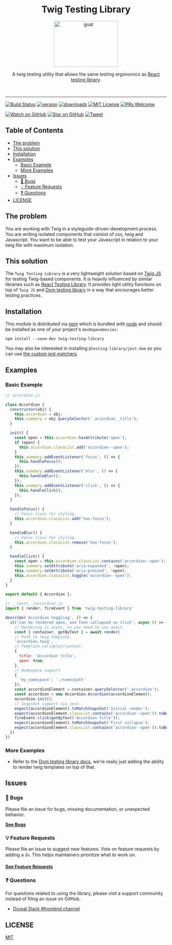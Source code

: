 <div align="center">
<h1>Twig Testing Library</h1>

<a href="https://www.emojione.com/emoji/1f410">
  <img
    height="143"
    width="200"
    alt="goat"
    src="https://twig.symfony.com/images/logo.png"
  />
</a>

<p>A twig testing utility that allows the same testing ergonomics as <a href="https://testing-library.com/react">React testing library</a>.</p>

<br />
</div>

<hr />

<!-- prettier-ignore-start -->
[![Build Status][build-badge]][build]
[![version][version-badge]][package] [![downloads][downloads-badge]][npmtrends]
[![MIT License][license-badge]][license]
[![PRs Welcome][prs-badge]][prs] 

[![Watch on GitHub][github-watch-badge]][github-watch]
[![Star on GitHub][github-star-badge]][github-star]
[![Tweet][twitter-badge]][twitter]
<!-- prettier-ignore-end -->

## Table of Contents

<!-- START doctoc generated TOC please keep comment here to allow auto update -->
<!-- DON'T EDIT THIS SECTION, INSTEAD RE-RUN doctoc TO UPDATE -->

- [The problem](#the-problem)
- [This solution](#this-solution)
- [Installation](#installation)
- [Examples](#examples)
  - [Basic Example](#basic-example)
  - [More Examples](#more-examples)
- [Issues](#issues)
  - [🐛 Bugs](#-bugs)
  - [💡 Feature Requests](#-feature-requests)
  - [❓ Questions](#-questions)
- [LICENSE](#license)

<!-- END doctoc generated TOC please keep comment here to allow auto update -->

## The problem

You are working with Twig in a styleguide-driven-development process. You are writing isolated components
that consist of css, twig and Javascript.
You want to be able to test your Javascript in relation to your twig file with maximum isolation.

## This solution

The `Twig Testing Library` is a very lightweight solution based on [Twig JS](https://github.com/twigjs/twig.js) for
testing Twig-based components. It is heavily influenced by similar libraries such as [React Testing Library](https://testing-library.com/docs/react-testing-library/intro).
It provides light utility functions on top of `Twig JS` and [Dom testing library](https://testing-library.com/docs/dom-testing-library/intro)
in a way that encourages better testing practices. 

## Installation

This module is distributed via [npm][npm] which is bundled with [node][node] and
should be installed as one of your project's `devDependencies`:

```
npm install --save-dev twig-testing-library
```

You may also be interested in installing `@testing-library/jest-dom` so you can
use [the custom jest matchers](https://github.com/testing-library/jest-dom).

## Examples

### Basic Example

```javascript
// accordion.js

class Accordion {
  constructor(obj) {
    this.accordion = obj;
    this.summary = obj.querySelector('.accordion__title');
  }

  init() {
    const open = this.accordion.hasAttribute('open');
    if (open) {
      this.accordion.classList.add('accordion--open');
    }
    this.summary.addEventListener('focus', () => {
      this.handleFocus();
    });
    this.summary.addEventListener('blur', () => {
      this.handleBlur();
    });
    this.summary.addEventListener('click', () => {
      this.handleClick();
    });
  }

  handleFocus() {
    // Focus class for styling.
    this.accordion.classList.add('has-focus');
  }

  handleBlur() {
    // Focus class for styling.
    this.accordion.classList.remove('has-focus');
  }

  handleClick() {
    const open = this.accordion.classList.contains('accordion--open');
    this.summary.setAttribute('aria-expanded', !open);
    this.summary.setAttribute('aria-pressed', !open);
    this.accordion.classList.toggle('accordion--open');
  }
}

export default { Accordion };
```

```javascript
// __tests__/accordion.js
import { render, fireEvent } from 'twig-testing-library'

describe('Accordion toggling', () => {
  it('Can be rendered open, and then collapsed on click', async () => {
    // Rendering is async, so you need to use await.
    const { container, getByText } = await render(
    // Path to twig template.
    'accordion.twig',
    // Template variables/context. 
    {
      title: 'Accordion title',
      open: true,
    }, 
    // Namespace support
    {
      'my_namespace': './some/path'
    });
    const accordionElement = container.querySelector('.accordion');
    const accordion = new Accordion.Accordion(accordionElement);
    accordion.init();
    // Snapshot support via jest.
    expect(accordionElement).toMatchSnapshot('Initial render');
    expect(accordionElement.classList.contains('accordion--open')).toBe(true);
    fireEvent.click(getByText('Accordion title'));
    expect(accordionElement).toMatchSnapshot('First collapse');
    expect(accordionElement.classList.contains('accordion--open')).toBe(false);
  })
})
```

### More Examples

- Refer to the [Dom testing library docs](https://testing-library.com/docs/dom-testing-library/example-intro), we're really just adding the ability to render twig templates on top of that.

## Issues

### 🐛 Bugs

Please file an issue for bugs, missing documentation, or unexpected behavior.

[**See Bugs**][bugs]

### 💡 Feature Requests

Please file an issue to suggest new features. Vote on feature requests by adding
a 👍. This helps maintainers prioritize what to work on.

[**See Feature Requests**][requests]

### ❓ Questions

For questions related to using the library, please visit a support community
instead of filing an issue on GitHub.

- [Drupal Slack #frontend channel](https://drupal.org/slack)

## LICENSE

[MIT](LICENSE)

<!-- prettier-ignore-start -->

[npm]: https://www.npmjs.com/
[node]: https://nodejs.org
[build-badge]: https://img.shields.io/travis/larowlan/twig-testing-library.svg?style=flat-square
[build]: https://travis-ci.org/larowlan/twig-testing-library
[version-badge]: https://img.shields.io/npm/v/twig-testing-library.svg?style=flat-square
[package]: https://www.npmjs.com/package/twig-testing-library
[downloads-badge]: https://img.shields.io/npm/dm/twig-testing-library.svg?style=flat-square
[npmtrends]: http://www.npmtrends.com/twig-testing-library
[license-badge]: https://img.shields.io/npm/l/twig-testing-library.svg?style=flat-square
[license]: https://github.com/larowlan/twig-testing-library/blob/master/LICENSE
[prs-badge]: https://img.shields.io/badge/PRs-welcome-brightgreen.svg?style=flat-square
[prs]: http://makeapullrequest.com
[github-watch-badge]: https://img.shields.io/github/watchers/larowlan/twig-testing-library.svg?style=social
[github-watch]: https://github.com/larowlan/twig-testing-library/watchers
[github-star-badge]: https://img.shields.io/github/stars/larowlan/twig-testing-library.svg?style=social
[github-star]: https://github.com/larowlan/twig-testing-library/stargazers
[twitter]: https://twitter.com/intent/tweet?text=Check%20out%20twig-testing-library%20by%20%40@TestingLib%20https%3A%2F%2Fgithub.com%2Flarowlan%2Ftwig-testing-library%20%F0%9F%91%8D
[twitter-badge]: https://img.shields.io/twitter/url/https/github.com/larowlan/twig-testing-library.svg?style=social
[bugs]: https://github.com/larowlan/twig-testing-library/issues?q=is%3Aissue+is%3Aopen+label%3Abug+sort%3Acreated-desc
[requests]: https://github.com/larowlan/twig-testing-library/issues?q=is%3Aissue+sort%3Areactions-%2B1-desc+label%3Aenhancement+is%3Aopen
[good-first-issue]: https://github.com/larowlan/twig-testing-library/issues?utf8=✓&q=is%3Aissue+is%3Aopen+sort%3Areactions-%2B1-desc+label%3A"good+first+issue"+

<!-- prettier-ignore-end -->
